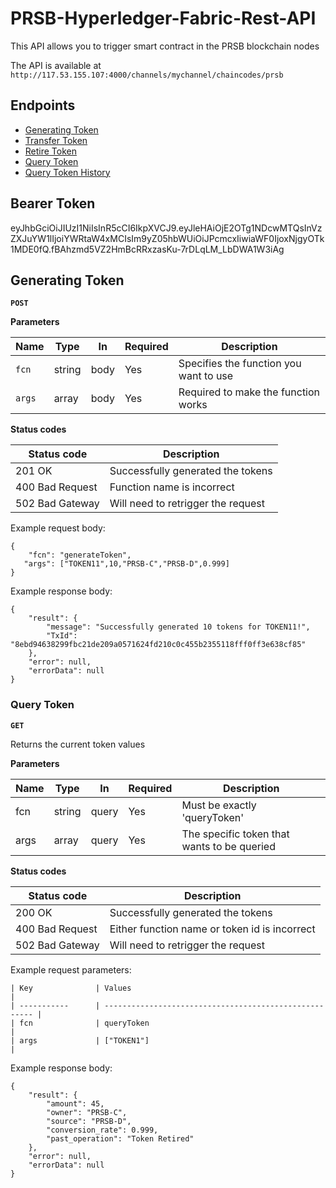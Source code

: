 # PRSB-Hyperledger-Fabric-Rest-API

This API allows you to trigger smart contract in the PRSB blockchain nodes

The API is available at `http://117.53.155.107:4000/channels/mychannel/chaincodes/prsb`

## Endpoints

- [Generating Token](#Generating-Token)
- [Transfer Token](#Transfer)
- [Retire Token](#Retire)
- [Query Token](#Query)
- [Query Token History](#History)

## Bearer Token
eyJhbGciOiJIUzI1NiIsInR5cCI6IkpXVCJ9.eyJleHAiOjE2OTg1NDcwMTQsInVzZXJuYW1lIjoiYWRtaW4xMCIsIm9yZ05hbWUiOiJPcmcxIiwiaWF0IjoxNjgyOTk1MDE0fQ.fBAhzmd5VZ2HmBcRRxzasKu-7rDLqLM_LbDWA1W3iAg

## Generating Token
**`POST `**

**Parameters**

| Name            | Type    | In    | Required | Description                                      |
| --------------- | ------- | ----- | -------- | ------------------------------------------------ |
| `fcn`           | string  | body  | Yes      | Specifies the function you want to use           |
| `args`          | array   | body  | Yes      | Required to make the function works              |

**Status codes**

| Status code      | Description                                            |
| -----------      | ------------------------------------------------------ |
| 201 OK           | Successfully generated the tokens                      |
| 400 Bad Request  | Function name is incorrect                             |
| 502 Bad Gateway  | Will need to retrigger the request                     |

Example request body:

```
{
    "fcn": "generateToken",
   "args": ["TOKEN11",10,"PRSB-C","PRSB-D",0.999]
}
```

Example response body:

```
{
    "result": {
        "message": "Successfully generated 10 tokens for TOKEN11!",
        "TxId": "8ebd94638299fbc21de209a0571624fd210c0c455b2355118fff0ff3e638cf85"
    },
    "error": null,
    "errorData": null
}
```


### Query Token

**`GET `**

Returns the current token values

**Parameters**

| Name            | Type    | In    | Required | Description                                      |
| --------------- | ------- | ----- | -------- | ------------------------------------------------ |
| fcn             | string  | query | Yes      | Must be exactly 'queryToken'                     |
| args            | array   | query | Yes      | The specific token that wants to be queried      |

**Status codes**

| Status code      | Description                                            |
| -----------      | ------------------------------------------------------ |
| 200 OK           | Successfully generated the tokens                      |
| 400 Bad Request  | Either function name or token id is incorrect          |
| 502 Bad Gateway  | Will need to retrigger the request                     |

Example request parameters:

```
| Key              | Values                                                 |
| -----------      | ------------------------------------------------------ |
| fcn              | queryToken                                             |
| args             | ["TOKEN1"]                                             |
```

Example response body:

```
{
    "result": {
        "amount": 45,
        "owner": "PRSB-C",
        "source": "PRSB-D",
        "conversion_rate": 0.999,
        "past_operation": "Token Retired"
    },
    "error": null,
    "errorData": null
}
```

